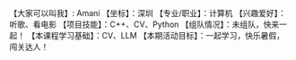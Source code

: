 【大家可以叫我】: Amani
【坐标】：深圳
【专业/职业】：计算机
【兴趣爱好】： 听歌、看电影
【项目技能】：C++、CV、Python
【组队情况】：未组队，快来一起！
【本课程学习基础】：CV、LLM
【本期活动目标】：一起学习，快乐暑假，闯关达人！
